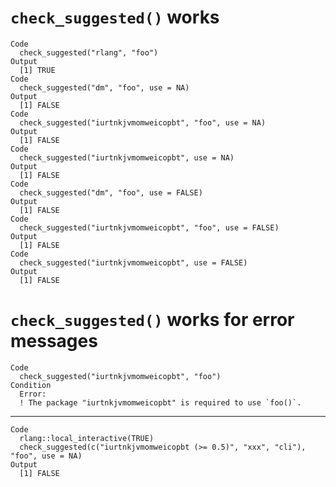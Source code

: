 # `check_suggested()` works

    Code
      check_suggested("rlang", "foo")
    Output
      [1] TRUE
    Code
      check_suggested("dm", "foo", use = NA)
    Output
      [1] FALSE
    Code
      check_suggested("iurtnkjvmomweicopbt", "foo", use = NA)
    Output
      [1] FALSE
    Code
      check_suggested("iurtnkjvmomweicopbt", use = NA)
    Output
      [1] FALSE
    Code
      check_suggested("dm", "foo", use = FALSE)
    Output
      [1] FALSE
    Code
      check_suggested("iurtnkjvmomweicopbt", "foo", use = FALSE)
    Output
      [1] FALSE
    Code
      check_suggested("iurtnkjvmomweicopbt", use = FALSE)
    Output
      [1] FALSE

# `check_suggested()` works for error messages

    Code
      check_suggested("iurtnkjvmomweicopbt", "foo")
    Condition
      Error:
      ! The package "iurtnkjvmomweicopbt" is required to use `foo()`.

---

    Code
      rlang::local_interactive(TRUE)
      check_suggested(c("iurtnkjvmomweicopbt (>= 0.5)", "xxx", "cli"), "foo", use = NA)
    Output
      [1] FALSE

